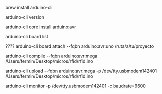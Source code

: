 brew install arduino-cli

arduino-cli version

arduino-cli core install arduino:avr

arduino-cli board list

???? arduino-cli board attach --fqbn arduino:avr:uno /ruta/a/tu/proyecto

arduino-cli compile --fqbn arduino:avr:mega /Users/fermin/Desktop/micros/rfid/rfid.ino

arduino-cli upload --fqbn arduino:avr:mega -p /dev/tty.usbmodem142401 /Users/fermin/Desktop/micros/rfid/rfid.ino

arduino-cli monitor -p /dev/tty.usbmodem142401 -c baudrate=9600